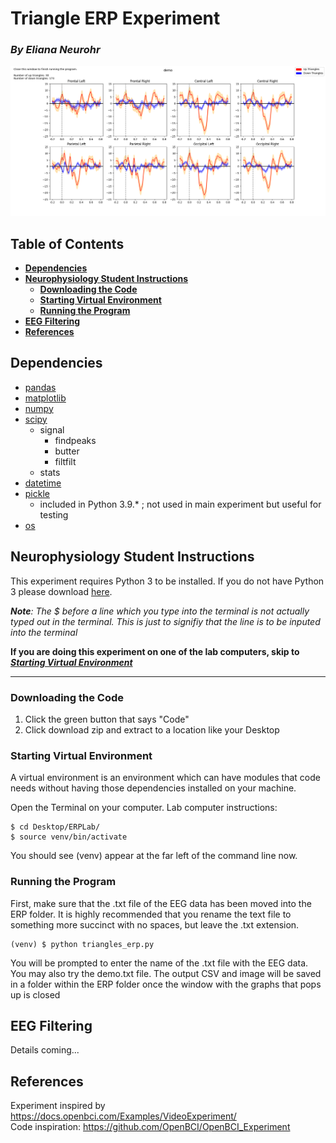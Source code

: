 # Triangle ERP Experiment <!-- omit in toc -->
### ***By Eliana Neurohr*** <!-- omit in toc -->  
  
![](output_demo/demo.png)
<!-- no toc -->
## **Table of Contents** <!-- omit in toc -->
- [**Dependencies**](#dependencies)
- [**Neurophysiology Student Instructions**](#neurophysiology-student-instructions)
  - [**Downloading the Code**](#downloading-the-code)
  - [**Starting Virtual Environment**](#starting-virtual-environment)
  - [**Running the Program**](#running-the-program)
- [**EEG Filtering**](#eeg-filtering)
- [**References**](#references)

## **Dependencies**
- [pandas](https://pandas.pydata.org/)
- [matplotlib](https://matplotlib.org/3.5.3/api/_as_gen/matplotlib.pyplot.html)
- [numpy](https://numpy.org/)
- [scipy](https://docs.scipy.org/doc/scipy/)
  - signal
    - findpeaks
    - butter
    - filtfilt
  - stats
- [datetime](https://docs.python.org/3/library/datetime.html)
- [pickle](https://docs.python.org/3/library/pickle.html)
  - included in Python 3.9.* ; not used in main experiment but useful for testing
- [os](https://docs.python.org/3/library/os.html)

## **Neurophysiology Student Instructions**
This experiment requires Python 3 to be installed. If you do not have Python 3 please download [here](https://www.python.org/downloads/).

***Note**: The $ before a line which you type into the terminal is not actually typed out in the terminal. This is just to signifiy that the line is to be inputed into the terminal*

**If you are doing this experiment on one of the lab computers, skip to [*Starting Virtual Environment*](#starting-virtual-environment)**
****
### **Downloading the Code**
1. Click the green button that says "Code"
2. Click download zip and extract to a location like your Desktop
### **Starting Virtual Environment**
A virtual environment is an environment which can have modules that code needs without having those dependencies installed on your machine.  

Open the Terminal on your computer. Lab computer instructions:
   ```
   $ cd Desktop/ERPLab/
   $ source venv/bin/activate
   ```
   You should see (venv) appear at the far left of the command line now.
### **Running the Program**
First, make sure that the .txt file of the EEG data has been moved into the ERP folder. It is highly recommended that you rename the text file to something more succinct with no spaces, but leave the .txt extension. 
```
(venv) $ python triangles_erp.py
```
You will be prompted to enter the name of the .txt file with the EEG data. You may also try the demo.txt file.
The output CSV and image will be saved in a folder within the ERP folder once the window with the graphs that pops up is closed
## **EEG Filtering**
Details coming...

## **References**
Experiment inspired by https://docs.openbci.com/Examples/VideoExperiment/  
Code inspiration: https://github.com/OpenBCI/OpenBCI_Experiment
